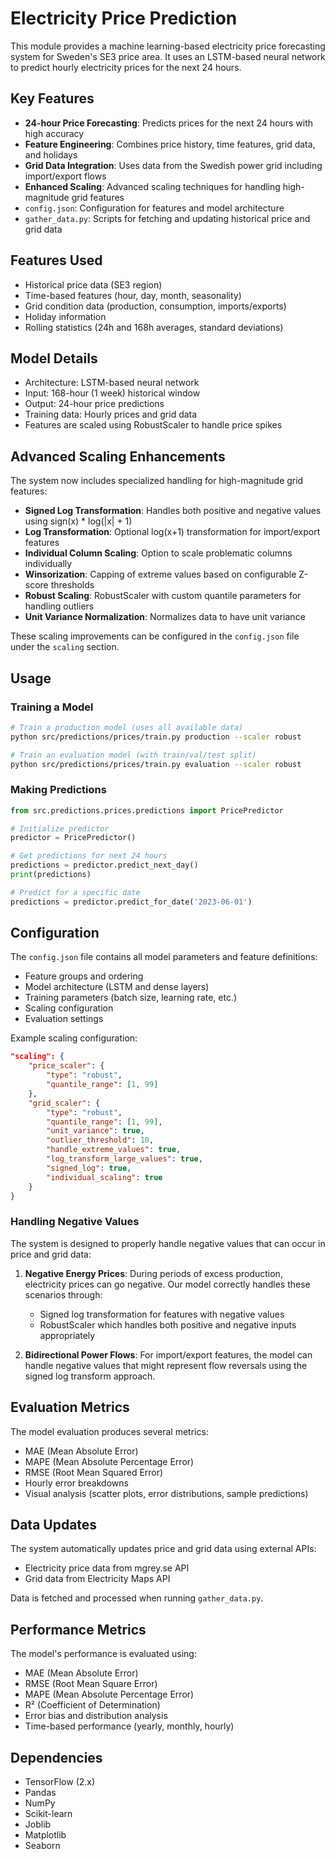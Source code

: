 # Electricity Price Prediction

This module provides a machine learning-based electricity price forecasting system for Sweden's SE3 price area. It uses an LSTM-based neural network to predict hourly electricity prices for the next 24 hours.

## Key Features

- **24-hour Price Forecasting**: Predicts prices for the next 24 hours with high accuracy
- **Feature Engineering**: Combines price history, time features, grid data, and holidays
- **Grid Data Integration**: Uses data from the Swedish power grid including import/export flows
- **Enhanced Scaling**: Advanced scaling techniques for handling high-magnitude grid features
- `config.json`: Configuration for features and model architecture
- `gather_data.py`: Scripts for fetching and updating historical price and grid data

## Features Used

- Historical price data (SE3 region)
- Time-based features (hour, day, month, seasonality)
- Grid condition data (production, consumption, imports/exports)
- Holiday information
- Rolling statistics (24h and 168h averages, standard deviations)

## Model Details

- Architecture: LSTM-based neural network
- Input: 168-hour (1 week) historical window
- Output: 24-hour price predictions
- Training data: Hourly prices and grid data
- Features are scaled using RobustScaler to handle price spikes

## Advanced Scaling Enhancements

The system now includes specialized handling for high-magnitude grid features:

- **Signed Log Transformation**: Handles both positive and negative values using sign(x) * log(|x| + 1)
- **Log Transformation**: Optional log(x+1) transformation for import/export features
- **Individual Column Scaling**: Option to scale problematic columns individually
- **Winsorization**: Capping of extreme values based on configurable Z-score thresholds
- **Robust Scaling**: RobustScaler with custom quantile parameters for handling outliers
- **Unit Variance Normalization**: Normalizes data to have unit variance

These scaling improvements can be configured in the `config.json` file under the `scaling` section.

## Usage

### Training a Model

```bash
# Train a production model (uses all available data)
python src/predictions/prices/train.py production --scaler robust

# Train an evaluation model (with train/val/test split)
python src/predictions/prices/train.py evaluation --scaler robust
```

### Making Predictions

```python
from src.predictions.prices.predictions import PricePredictor

# Initialize predictor
predictor = PricePredictor()

# Get predictions for next 24 hours
predictions = predictor.predict_next_day()
print(predictions)

# Predict for a specific date
predictions = predictor.predict_for_date('2023-06-01')
```

## Configuration

The `config.json` file contains all model parameters and feature definitions:

- Feature groups and ordering
- Model architecture (LSTM and dense layers)
- Training parameters (batch size, learning rate, etc.)
- Scaling configuration
- Evaluation settings

Example scaling configuration:

```json
"scaling": {
    "price_scaler": {
        "type": "robust", 
        "quantile_range": [1, 99]
    },
    "grid_scaler": {
        "type": "robust",
        "quantile_range": [1, 99],
        "unit_variance": true,
        "outlier_threshold": 10,
        "handle_extreme_values": true,
        "log_transform_large_values": true,
        "signed_log": true,
        "individual_scaling": true
    }
}
```

### Handling Negative Values

The system is designed to properly handle negative values that can occur in price and grid data:

1. **Negative Energy Prices**: During periods of excess production, electricity prices can go negative. Our model correctly handles these scenarios through:
   - Signed log transformation for features with negative values
   - RobustScaler which handles both positive and negative inputs appropriately

2. **Bidirectional Power Flows**: For import/export features, the model can handle negative values that might represent flow reversals using the signed log transform approach.

## Evaluation Metrics

The model evaluation produces several metrics:

- MAE (Mean Absolute Error)
- MAPE (Mean Absolute Percentage Error)
- RMSE (Root Mean Squared Error)
- Hourly error breakdowns
- Visual analysis (scatter plots, error distributions, sample predictions)

## Data Updates

The system automatically updates price and grid data using external APIs:
- Electricity price data from mgrey.se API
- Grid data from Electricity Maps API

Data is fetched and processed when running `gather_data.py`.

## Performance Metrics

The model's performance is evaluated using:
- MAE (Mean Absolute Error)
- RMSE (Root Mean Square Error)
- MAPE (Mean Absolute Percentage Error)
- R² (Coefficient of Determination)
- Error bias and distribution analysis
- Time-based performance (yearly, monthly, hourly)

## Dependencies

- TensorFlow (2.x)
- Pandas
- NumPy
- Scikit-learn
- Joblib
- Matplotlib
- Seaborn 